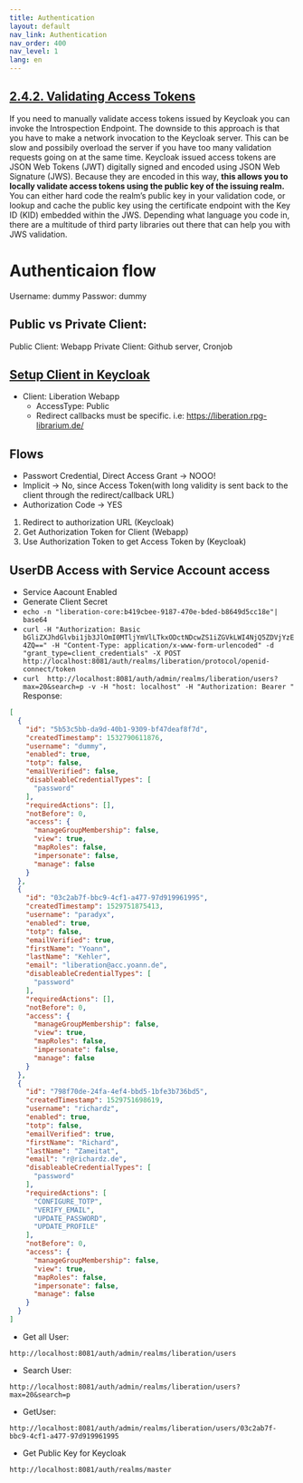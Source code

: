 ```yaml
---
title: Authentication
layout: default
nav_link: Authentication
nav_order: 400
nav_level: 1
lang: en
---
```


## [2.4.2. Validating Access Tokens](https://www.keycloak.org/docs/4.0/securing_apps/index.html#validating-access-tokens)
If you need to manually validate access tokens issued by Keycloak you can invoke the Introspection Endpoint. The downside to this approach is that you have to make a network invocation to the Keycloak server. This can be slow and possibily overload the server if you have too many validation requests going on at the same time. Keycloak issued access tokens are JSON Web Tokens (JWT) digitally signed and encoded using JSON Web Signature (JWS). Because they are encoded in this way, **this allows you to locally validate access tokens using the public key of the issuing realm.** You can either hard code the realm’s public key in your validation code, or lookup and cache the public key using the certificate endpoint with the Key ID (KID) embedded within the JWS. Depending what language you code in, there are a multitude of third party libraries out there that can help you with JWS validation.

# Authenticaion flow
Username: dummy
Passwor: dummy

## Public vs Private Client:
Public Client: Webapp
Private Client: Github server, Cronjob

## [Setup Client in Keycloak](https://www.keycloak.org/docs/4.0/securing_apps/index.html#_javascript_adapter)
- Client: Liberation Webapp
  - AccessType: Public
  - Redirect callbacks must be specific. i.e: https://liberation.rpg-librarium.de/


## Flows
- Passwort Credential, Direct Access Grant -> NOOO!
- Implicit -> No, since Access Token(with long validity is sent back to the client through the redirect/callback URL)
- Authorization Code -> YES

1. Redirect to authorization URL (Keycloak)
2. Get Authorization Token for Client (Webapp)
3. Use Authorization Token to get Access Token by (Keycloak)

## UserDB Access with Service Account access
- Service Aacount Enabled
- Generate Client Secret
- `echo -n "liberation-core:b419cbee-9187-470e-bded-b8649d5cc18e"| base64`
- `curl -H "Authorization: Basic bGliZXJhdGlvbi1jb3JlOmI0MTljYmVlLTkxODctNDcwZS1iZGVkLWI4NjQ5ZDVjYzE4ZQ==" -H "Content-Type: application/x-www-form-urlencoded" -d "grant_type=client_credentials" -X POST http://localhost:8081/auth/realms/liberation/protocol/openid-connect/token`
- `curl  http://localhost:8081/auth/admin/realms/liberation/users?max=20&search=p -v -H "host: localhost" -H "Authorization: Bearer "`
Response:
```json
[
  {
    "id": "5b53c5bb-da9d-40b1-9309-bf47deaf8f7d",
    "createdTimestamp": 1532790611876,
    "username": "dummy",
    "enabled": true,
    "totp": false,
    "emailVerified": false,
    "disableableCredentialTypes": [
      "password"
    ],
    "requiredActions": [],
    "notBefore": 0,
    "access": {
      "manageGroupMembership": false,
      "view": true,
      "mapRoles": false,
      "impersonate": false,
      "manage": false
    }
  },
  {
    "id": "03c2ab7f-bbc9-4cf1-a477-97d919961995",
    "createdTimestamp": 1529751875413,
    "username": "paradyx",
    "enabled": true,
    "totp": false,
    "emailVerified": true,
    "firstName": "Yoann",
    "lastName": "Kehler",
    "email": "liberation@acc.yoann.de",
    "disableableCredentialTypes": [
      "password"
    ],
    "requiredActions": [],
    "notBefore": 0,
    "access": {
      "manageGroupMembership": false,
      "view": true,
      "mapRoles": false,
      "impersonate": false,
      "manage": false
    }
  },
  {
    "id": "798f70de-24fa-4ef4-bbd5-1bfe3b736bd5",
    "createdTimestamp": 1529751698619,
    "username": "richardz",
    "enabled": true,
    "totp": false,
    "emailVerified": true,
    "firstName": "Richard",
    "lastName": "Zameitat",
    "email": "r@richardz.de",
    "disableableCredentialTypes": [
      "password"
    ],
    "requiredActions": [
      "CONFIGURE_TOTP",
      "VERIFY_EMAIL",
      "UPDATE_PASSWORD",
      "UPDATE_PROFILE"
    ],
    "notBefore": 0,
    "access": {
      "manageGroupMembership": false,
      "view": true,
      "mapRoles": false,
      "impersonate": false,
      "manage": false
    }
  }
]
```
- Get all User:
```
http://localhost:8081/auth/admin/realms/liberation/users
```
- Search User:
```
http://localhost:8081/auth/admin/realms/liberation/users?max=20&search=p
```
- GetUser:
```
http://localhost:8081/auth/admin/realms/liberation/users/03c2ab7f-bbc9-4cf1-a477-97d919961995
```

- Get Public Key for Keycloak
```
http://localhost:8081/auth/realms/master
```
